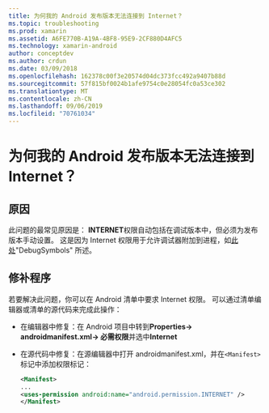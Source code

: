 ```yaml
---
title: 为何我的 Android 发布版本无法连接到 Internet？
ms.topic: troubleshooting
ms.prod: xamarin
ms.assetid: A6FE770B-A19A-4BF8-95E9-2CF880D4AFC5
ms.technology: xamarin-android
author: conceptdev
ms.author: crdun
ms.date: 03/09/2018
ms.openlocfilehash: 162378c00f3e20574d04dc373fcc492a9407b88d
ms.sourcegitcommit: 57f815bf0024b1afe9754c0e28054fc0a53ce302
ms.translationtype: MT
ms.contentlocale: zh-CN
ms.lasthandoff: 09/06/2019
ms.locfileid: "70761034"
---
```

# <a name="why-cant-my-android-release-build-connect-to-the-internet"></a>为何我的 Android 发布版本无法连接到 Internet？

## <a name="cause"></a>原因

此问题的最常见原因是： **INTERNET**权限自动包括在调试版本中，但必须为发布版本手动设置。 这是因为 Internet 权限用于允许调试器附加到进程，如[此处](~/android/deploy-test/building-apps/build-process.md)"DebugSymbols" 所述。

## <a name="fix"></a>修补程序

若要解决此问题，你可以在 Android 清单中要求 Internet 权限。 可以通过清单编辑器或清单的源代码来完成此操作：

- 在编辑器中修复：在 Android 项目中转到**Properties-> androidmanifest.xml-> 必需权限**并选中**Internet**

- 在源代码中修复：在源编辑器中打开 androidmanifest.xml，并在`<Manifest>`标记中添加权限标记：

    ```xml
    <Manifest>
    ...
    <uses-permission android:name="android.permission.INTERNET" />
    </Manifest>
    ```
